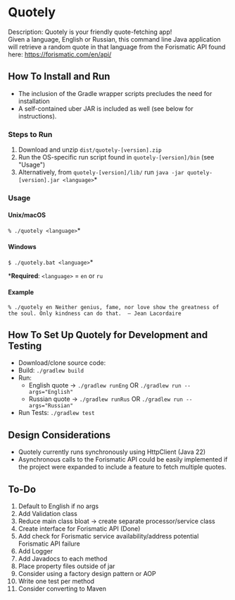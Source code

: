 # Quotely
Description:
Quotely is your friendly quote-fetching app!  
Given a language, English or Russian, 
this command line Java application will retrieve a random quote in that language 
from the Forismatic API found here: https://forismatic.com/en/api/

## How To Install and Run
- The inclusion of the Gradle wrapper scripts precludes the need for installation
- A self-contained uber JAR is included as well (see below for instructions).

### Steps to Run
1. Download and unzip `dist/quotely-[version].zip`
2. Run the OS-specific run script found in `quotely-[version]/bin` (see "Usage")
3. Alternatively, from `quotely-[version]/lib/` run `java -jar quotely-[version].jar <language>`*
   
### Usage
#### Unix/macOS
`% ./quotely <language>`*
#### Windows
`$ ./quotely.bat <language>`*

***Required**: `<language>` = `en` or `ru`

#### Example
`% ./quotely en
Neither genius, fame, nor love show the greatness of the soul. Only kindness can do that.  – Jean Lacordaire`

## How To Set Up Quotely for Development and Testing
- Download/clone source code:
- Build: `./gradlew build`
- Run: 
  - English quote -> `./gradlew runEng` OR `./gradlew run --args="English"`
  - Russian quote -> `./gradlew runRus` OR `./gradlew run --args="Russian"`
- Run Tests: `./gradlew test`

## Design Considerations
- Quotely currently runs synchronously using HttpClient (Java 22)
- Asynchronous calls to the Forismatic API could be easily implemented if the project were expanded to include a feature to fetch multiple quotes.


## To-Do
1. Default to English if no args
2. Add Validation class
3. Reduce main class bloat -> create separate processor/service class
4. Create interface for Forismatic API (Done)
5. Add check for Forismatic service availability/address potential Forismatic API failure
6. Add Logger
7. Add Javadocs to each method
8. Place property files outside of jar
9. Consider using a factory design pattern or AOP
10. Write one test per method
11. Consider converting to Maven
